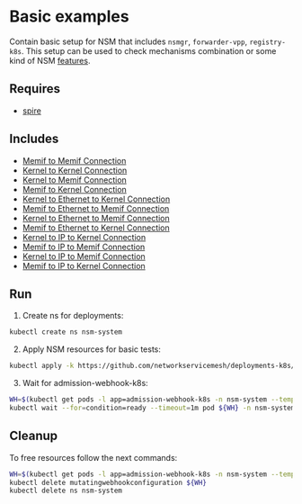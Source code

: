 # Basic examples

Contain basic setup for NSM that includes `nsmgr`, `forwarder-vpp`, `registry-k8s`. This setup can be used to check mechanisms combination or some kind of NSM [features](../features).

## Requires

- [spire](../spire/single_cluster/)

## Includes

- [Memif to Memif Connection](../use-cases/Memif2Memif)
- [Kernel to Kernel Connection](../use-cases/Kernel2Kernel)
- [Kernel to Memif Connection](../use-cases/Kernel2Memif)
- [Memif to Kernel Connection](../use-cases/Memif2Kernel)
- [Kernel to Ethernet to Kernel Connection](../use-cases/Kernel2Ethernet2Kernel)
- [Memif to Ethernet to Memif Connection](../use-cases/Memif2Ethernet2Memif)
- [Kernel to Ethernet to Memif Connection](../use-cases/Kernel2Ethernet2Memif)
- [Memif to Ethernet to Kernel Connection](../use-cases/Memif2Ethernet2Kernel)
- [Kernel to IP to Kernel Connection](../use-cases/Kernel2IP2Kernel)
- [Memif to IP to Memif Connection](../use-cases/Memif2IP2Memif)
- [Kernel to IP to Memif Connection](../use-cases/Kernel2IP2Memif)
- [Memif to IP to Kernel Connection](../use-cases/Memif2IP2Kernel)

## Run

1. Create ns for deployments:
```bash
kubectl create ns nsm-system
```

2. Apply NSM resources for basic tests:

```bash
kubectl apply -k https://github.com/networkservicemesh/deployments-k8s/examples/basic?ref=63c854e22dd1ff5f8d6d9ac0de3c228d860390aa
```

3. Wait for admission-webhook-k8s:

```bash
WH=$(kubectl get pods -l app=admission-webhook-k8s -n nsm-system --template '{{range .items}}{{.metadata.name}}{{"\n"}}{{end}}')
kubectl wait --for=condition=ready --timeout=1m pod ${WH} -n nsm-system
```

## Cleanup

To free resources follow the next commands:

```bash
WH=$(kubectl get pods -l app=admission-webhook-k8s -n nsm-system --template '{{range .items}}{{.metadata.name}}{{"\n"}}{{end}}')
kubectl delete mutatingwebhookconfiguration ${WH}
kubectl delete ns nsm-system
```
